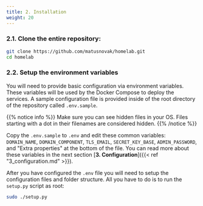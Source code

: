 ```yaml
---
title: 2. Installation
weight: 20
---
```


### 2.1. Clone the entire repository:

```sh
git clone https://github.com/matusnovak/homelab.git
cd homelab
```

### 2.2. Setup the environment variables

You will need to provide basic configuration via environment variables. These variables will be used by the Docker Compose to deploy the services. A sample configuration file is provided inside of the root directory of the repository called `.env.sample`.

{{% notice info %}}
Make sure you can see hidden files in your OS. Files starting with a dot in their filenames are considered hidden.
{{% /notice %}}

Copy the `.env.sample` to `.env` and edit these common variables: `DOMAIN_NAME`, `DOMAIN_COMPONENT`, `TLS_EMAIL`, `SECRET_KEY_BASE`, `ADMIN_PASSWORD`, and "Extra properties" at the bottom of the file. You can read more about these variables in the next section [**3. Configuration**]({{< ref "3_configuration.md" >}}). 

After you have configured the `.env` file you will need to setup the configuration files and folder structure. All you have to do is to run the `setup.py` script as root:

```bash
sudo ./setup.py
```


